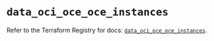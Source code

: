 # `data_oci_oce_oce_instances`

Refer to the Terraform Registry for docs: [`data_oci_oce_oce_instances`](https://registry.terraform.io/providers/hashicorp/oci/7.19.0/docs/data-sources/oce_oce_instances).
